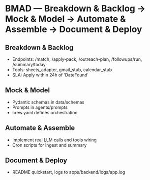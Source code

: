 # BMAD — Breakdown & Backlog → Mock & Model → Automate & Assemble → Document & Deploy

## Breakdown & Backlog
- Endpoints: /match, /apply-pack, /outreach-plan, /followups/run, /summary/today
- Tools: sheets_adapter, gmail_stub, calendar_stub
- SLA: Apply within 24h of 'DateFound'

## Mock & Model
- Pydantic schemas in data/schemas
- Prompts in agents/prompts
- crew.yaml defines orchestration

## Automate & Assemble
- Implement real LLM calls and tools wiring
- Cron scripts for ingest and summary

## Document & Deploy
- README quickstart, logs to apps/backend/logs/app.log
